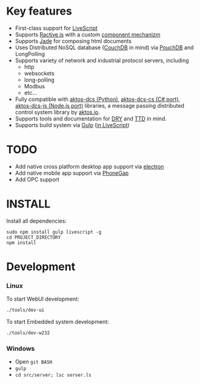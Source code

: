 # Key features

* First-class support for [LiveScript](http://livescript.net)
* Supports [Ractive.js](http://ractivejs.com) with a custom [component mechanizm](./src/client/components)
* Supports [Jade](http://jade-lang.com) for composing html documents
* Uses Distributed NoSQL database ([CouchDB](http://couchdb.apache.org/) in mind) via [PouchDB](http://pouchdb.com) and LongPolling
* Supports variety of network and industrial protocol servers, including
    * http
    * websockets
    * long-polling
    * Modbus
    * etc...
* Fully compatible with [aktos-dcs (Python)](https://github.com/aktos-io/aktos-dcs), [aktos-dcs-cs (C# port)](https://github.com/aktos-io/aktos-dcs-cs), [aktos-dcs-js (Node.js port)](https://github.com/aktos-io/aktos-dcs-js) libraries, a message passing distributed control system library by [aktos.io](https://aktos.io).
* Supports tools and documentation for [DRY](https://en.wikipedia.org/wiki/Don't_repeat_yourself) and [TTD](https://en.wikipedia.org/wiki/Test-driven_development) in mind.
* Supports build system via [Gulp](http://gulpjs.com) ([in LiveScript](./gulpfile.ls))

# TODO

* Add native cross platform desktop app support via [electron](http://electron.atom.io/)
* Add native mobile app support via [PhoneGap](http://phonegap.com/)
* Add OPC support

# INSTALL

Install all dependencies:

    sudo npm install gulp livescript -g
    cd PROJECT_DIRECTORY
    npm install

# Development

### Linux

To start WebUI development:

```bash
./tools/dev-ui
```

To start Embedded system development:

```bash
./tools/dev-w232
```

### Windows

* Open `git BASH`
* `gulp`
* `cd src/server; lsc server.ls`

